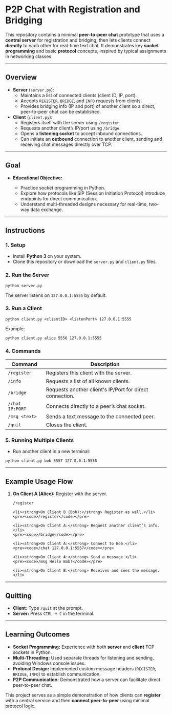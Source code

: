 <h1>P2P Chat with Registration and Bridging</h1>

<p>This repository contains a minimal <strong>peer-to-peer chat</strong> prototype that uses a <strong>central server</strong> for registration and bridging, then lets clients connect <strong>directly</strong> to each other for real-time text chat. It demonstrates key <strong>socket programming</strong> and basic <strong>protocol</strong> concepts, inspired by typical assignments in networking classes.</p>

---

<h2>Overview</h2>

<ul>
    <li><strong>Server</strong> (<code>server.py</code>):
        <ul>
            <li>Maintains a list of connected clients (client ID, IP, port).</li>
            <li>Accepts <code>REGISTER</code>, <code>BRIDGE</code>, and <code>INFO</code> requests from clients.</li>
            <li>Provides bridging info (IP and port) of another client so a direct, peer-to-peer chat can be established.</li>
        </ul>
    </li>
    <li><strong>Client</strong> (<code>client.py</code>):
        <ul>
            <li>Registers itself with the server using <code>/register</code>.</li>
            <li>Requests another client’s IP/port using <code>/bridge</code>.</li>
            <li>Opens a <strong>listening socket</strong> to accept inbound connections.</li>
            <li>Can initiate an <strong>outbound</strong> connection to another client, sending and receiving chat messages directly over TCP.</li>
        </ul>
    </li>
</ul>

---

<h2>Goal</h2>

<ul>
    <li><strong>Educational Objective:</strong></li>
    <ul>
        <li>Practice socket programming in Python.</li>
        <li>Explore how protocols like SIP (Session Initiation Protocol) introduce endpoints for direct communication.</li>
        <li>Understand multi-threaded designs necessary for real-time, two-way data exchange.</li>
    </ul>
</ul>

---

<h2>Instructions</h2>

<h3>1. Setup</h3>
<ul>
    <li>Install <strong>Python 3</strong> on your system.</li>
    <li>Clone this repository or download the <code>server.py</code> and <code>client.py</code> files.</li>
</ul>

<h3>2. Run the Server</h3>
<pre><code>python server.py</code></pre>
<p>The server listens on <code>127.0.0.1:5555</code> by default.</p>

<h3>3. Run a Client</h3>
<pre><code>python client.py &lt;clientID&gt; &lt;listenPort&gt; 127.0.0.1:5555</code></pre>
<p>Example:</p>
<pre><code>python client.py alice 5556 127.0.0.1:5555</code></pre>

<h3>4. Commands</h3>

<table>
    <thead>
        <tr>
            <th>Command</th>
            <th>Description</th>
        </tr>
    </thead>
    <tbody>
        <tr><td><code>/register</code></td><td>Registers this client with the server.</td></tr>
        <tr><td><code>/info</code></td><td>Requests a list of all known clients.</td></tr>
        <tr><td><code>/bridge</code></td><td>Requests another client's IP/Port for direct connection.</td></tr>
        <tr><td><code>/chat IP:PORT</code></td><td>Connects directly to a peer’s chat socket.</td></tr>
        <tr><td><code>/msg &lt;text&gt;</code></td><td>Sends a text message to the connected peer.</td></tr>
        <tr><td><code>/quit</code></td><td>Closes the client.</td></tr>
    </tbody>
</table>

<h3>5. Running Multiple Clients</h3>
<ul>
    <li>Run another client in a new terminal:</li>
</ul>

<pre><code>python client.py bob 5557 127.0.0.1:5555</code></pre>

---

<h2>Example Usage Flow</h2>

<ol>
    <li><strong>On Client A (Alice):</strong> Register with the server.</li>
    <pre><code>/register</code></pre>

    <li><strong>On Client B (Bob):</strong> Register as well.</li>
    <pre><code>/register</code></pre>

    <li><strong>On Client A:</strong> Request another client’s info.</li>
    <pre><code>/bridge</code></pre>

    <li><strong>On Client A:</strong> Connect to Bob.</li>
    <pre><code>/chat 127.0.0.1:5557</code></pre>

    <li><strong>On Client A:</strong> Send a message.</li>
    <pre><code>/msg Hello Bob!</code></pre>

    <li><strong>On Client B:</strong> Receives and sees the message.</li>
</ol>

---

<h2>Quitting</h2>
<ul>
    <li><strong>Client:</strong> Type <code>/quit</code> at the prompt.</li>
    <li><strong>Server:</strong> Press <code>CTRL + C</code> in the terminal.</li>
</ul>

---

<h2>Learning Outcomes</h2>

<ul>
    <li><strong>Socket Programming:</strong> Experience with both <strong>server</strong> and <strong>client</strong> TCP sockets in Python.</li>
    <li><strong>Multi-Threading:</strong> Used separate threads for listening and sending, avoiding Windows console issues.</li>
    <li><strong>Protocol Design:</strong> Implemented custom message headers (<code>REGISTER</code>, <code>BRIDGE</code>, <code>INFO</code>) to establish communication.</li>
    <li><strong>P2P Communication:</strong> Demonstrated how a server can facilitate direct peer-to-peer chat.</li>
</ul>

<p>This project serves as a simple demonstration of how clients can <strong>register</strong> with a central service and then <strong>connect peer-to-peer</strong> using minimal protocol logic.</p>

